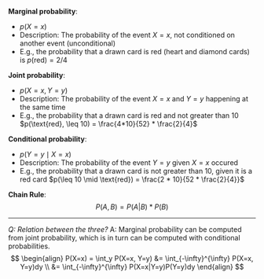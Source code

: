 **Marginal probability**:
- $p(X=x)$
- Description: The probability of the event $X=x$, not conditioned on another event (unconditional)
- E.g., the probability that a drawn card is red (heart and diamond cards) is $p(\text{red}) = 2/4$

**Joint probability**:
- $p(X=x,Y=y)$
- Description: The probability of the event $X=x$ and $Y=y$ happening at the same time
- E.g., the probability that a drawn card is red and not greater than 10 $p(\text{red}, \leq 10) = \frac{4*10}{52} * \frac{2}{4}$

**Conditional probability**:
- $p(Y=y \mid X=x)$
- Description: The probability of the event $Y=y$ given $X=x$ occured
- E.g., the probability that a drawn card is not greater than 10, given it is a red card $p(\leq 10 \mid \text{red}) = \frac{2 * 10}{52 * \frac{2}{4}}$

**Chain Rule**:
$$P(A,B) = P(A|B)*P(B)$$

---

*Q: Relation between the three?*
A: Marginal probability can be computed from joint probability, which is in turn can be computed with conditional probabilities.
$$
\begin{align}
P(X=x) = \int_y P(X=x, Y=y) 
&= \int_{-\infty}^{\infty} P(X=x, Y=y)dy \\
&= \int_{-\infty}^{\infty} P(X=x|Y=y)P(Y=y)dy
\end{align}
$$